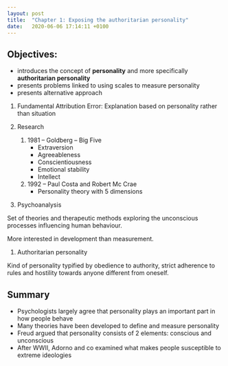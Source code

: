 ```yaml
---
layout: post
title:  "Chapter 1: Exposing the authoritarian personality"
date:   2020-06-06 17:14:11 +0100
---
```


## Objectives:
- introduces the concept of **personality** and more specifically **authoritarian personality**
- presents problems linked to using scales to measure personality
- presents alternative approach

1. Fundamental Attribution Error:
Explanation based on personality rather than situation

1. Research

    1. 1981 – Goldberg – Big Five
        - Extraversion
        - Agreeableness
        - Conscientiousness
        - Emotional stability
        - Intellect
    1. 1992 – Paul Costa and Robert Mc Crae
        - Personality theory with 5 dimensions

1. Psychoanalysis

Set of theories and therapeutic methods exploring the unconscious processes influencing human behaviour.

More interested in development than measurement.

1. Authoritarian personality

Kind of personality typified by obedience to authority, strict adherence to rules and hostility towards anyone different from oneself.

## Summary
* Psychologists largely agree that personality plays an important part in how people behave
* Many theories have been developed to define and measure personality
* Freud argued that personality consists of 2 elements: conscious and unconscious
* After WWII, Adorno and co examined what makes people susceptible to extreme ideologies